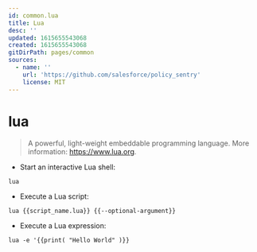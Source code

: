 ```yaml
---
id: common.lua
title: Lua
desc: ''
updated: 1615655543068
created: 1615655543068
gitDirPath: pages/common
sources:
  - name: ''
    url: 'https://github.com/salesforce/policy_sentry'
    license: MIT
---
```

# lua

> A powerful, light-weight embeddable programming language.
> More information: <https://www.lua.org>.

- Start an interactive Lua shell:

`lua`

- Execute a Lua script:

`lua {{script_name.lua}} {{--optional-argument}}`

- Execute a Lua expression:

`lua -e '{{print( "Hello World" )}}`

